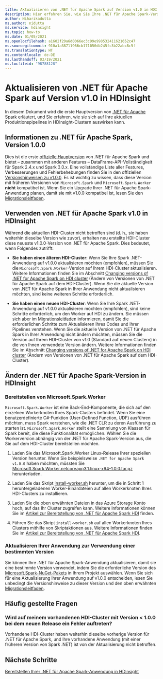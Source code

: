 ```yaml
---
title: Aktualisieren von .NET für Apache Spark auf Version v1.0 in HDI
description: Hier erfahren Sie, wie Sie Ihre .NET für Apache Spark-Version in HDI auf 1.0 aktualisieren und wie sich dies auf Ihren vorhandenen Code und Ihre Cluster auswirkt.
author: Niharikadutta
ms.author: nidutta
ms.service: hdinsight
ms.topic: how-to
ms.date: 01/05/2021
ms.openlocfilehash: a1602f29a6d0066ec3c99e990532411621652c47
ms.sourcegitcommit: 910a1a38711966cb171050db245fc3b22abc8c5f
ms.translationtype: HT
ms.contentlocale: de-DE
ms.lasthandoff: 03/19/2021
ms.locfileid: "98788128"
---
```

# <a name="updating-net-for-apache-spark-to-version-v10--in-hdinsight"></a>Aktualisieren von .NET für Apache Spark auf Version v1.0 in HDInsight

In diesem Dokument wird die erste Hauptversion von [.NET für Apache Spark](https://github.com/dotnet/spark) erläutert, und Sie erfahren, wie sie sich auf Ihre aktuellen Produktionspipelines in HDInsight-Clustern auswirken kann.

## <a name="about-net-for-apache-spark-version-100"></a>Informationen zu .NET für Apache Spark, Version 1.0.0

Dies ist die erste [offizielle Hauptversion](https://github.com/dotnet/spark/releases/tag/v1.0.0) von .NET für Apache Spark und bietet – zusammen mit anderen Features – DataFrame-API-Vollständigkeit für Spark 2.4.x und Spark 3.0.x. Eine vollständige Liste aller Features, Verbesserungen und Fehlerbehebungen finden Sie in den offiziellen [Versionshinweisen zu v1.0.0](https://github.com/dotnet/spark/blob/master/docs/release-notes/1.0.0/release-1.0.0.md).
Es ist wichtig zu wissen, dass diese Version mit früheren Versionen von `Microsoft.Spark` und `Microsoft.Spark.Worker` **nicht** kompatibel ist. Wenn Sie ein Upgrade Ihrer .NET für Apache Spark-Anwendung planen, damit sie mit v1.0.0 kompatibel ist, lesen Sie den [Migrationsleitfaden](https://github.com/dotnet/spark/blob/master/docs/migration-guide.md#upgrading-from-microsoftspark-0x-to-10).

## <a name="using-net-for-apache-spark-v10-in-hdinsight"></a>Verwenden von .NET für Apache Spark v1.0 in HDInsight

Während die aktuellen HDI-Cluster nicht betroffen sind (d. h., sie haben weiterhin dieselbe Version wie zuvor), erhalten neu erstellte HDI-Cluster diese neueste v1.0.0-Version von .NET für Apache Spark. Dies bedeutet, wenn Folgendes zutrifft:

- **Sie haben einen älteren HDI-Cluster**: Wenn Sie Ihre Spark .NET-Anwendung auf v1.0.0 aktualisieren möchten (empfohlen), müssen Sie die `Microsoft.Spark.Worker`-Version auf Ihrem HDI-Cluster aktualisieren. Weitere Informationen finden Sie im Abschnitt [Changing versions of .NET for Apache Spark on HDI cluster](#changing-net-for-apache-spark-version-on-hdinsight) (Ändern von Versionen von .NET für Apache Spark auf dem HDI-Cluster).
Wenn Sie die aktuelle Version von .NET für Apache Spark in Ihrer Anwendung nicht aktualisieren möchten, sind keine weiteren Schritte erforderlich.  

- **Sie haben einen neuen HDI-Cluster**: Wenn Sie Ihre Spark .NET-Anwendung auf v1.0.0 aktualisieren möchten (empfohlen), sind keine Schritte erforderlich, um den Worker auf HDI zu ändern. Sie müssen sich aber im [Migrationsleitfaden](https://github.com/dotnet/spark/blob/master/docs/migration-guide.md#upgrading-from-microsoftspark-0x-to-10) informieren, damit Sie die erforderlichen Schritte zum Aktualisieren Ihres Codes und Ihrer Pipelines verstehen.
Wenn Sie die aktuelle Version von .NET für Apache Spark in Ihrer Anwendung nicht ändern möchten, müssen Sie die Version auf Ihrem HDI-Cluster von v1.0 (Standard auf neuen Clustern) in die von Ihnen verwendete Version ändern. Weitere Informationen finden Sie im Abschnitt [Changing versions of .NET for Apache Spark on HDI cluster](spark-dotnet-version-update.md#changing-net-for-apache-spark-version-on-hdinsight) (Ändern von Versionen von .NET für Apache Spark auf dem HDI-Cluster).  

## <a name="changing-net-for-apache-spark-version-on-hdinsight"></a>Ändern der .NET für Apache Spark-Version in HDInsight

### <a name="deploy-microsoftsparkworker"></a>Bereitstellen von Microsoft.Spark.Worker

`Microsoft.Spark.Worker` ist eine Back-End-Komponente, die sich auf den einzelnen Workerknoten Ihres Spark-Clusters befindet. Wenn Sie eine benutzerdefinierte C#-Funktion (User-Defined Function, UDF) ausführen möchten, muss Spark verstehen, wie die .NET CLR zu deren Ausführung zu starten ist. `Microsoft.Spark.Worker` stellt eine Sammlung von Klassen für Spark bereit, die diese Funktionalität ermöglichen. Wählen Sie die Workerversion abhängig von der .NET für Apache Spark-Version aus, die Sie auf dem HDI-Cluster bereitstellen möchten.

1. Laden Sie das Microsoft.Spark.Worker Linux-Release Ihrer speziellen Version herunter. Wenn Sie beispielsweise `.NET for Apache Spark v1.0.0` haben möchten, müssten Sie [Microsoft.Spark.Worker.netcoreapp3.1.linux-x64-1.0.0.tar.gz](https://github.com/dotnet/spark/releases/tag/v1.0.0) herunterladen.  

2. Laden Sie das Skript [install-worker.sh](https://github.com/dotnet/spark/blob/master/deployment/install-worker.sh) herunter, um die in Schritt 1 heruntergeladenen Worker-Binärdateien auf allen Workerknoten Ihres HDI-Clusters zu installieren.  

3. Laden Sie die oben erwähnten Dateien in das Azure Storage Konto hoch, auf das Ihr Cluster zugreifen kann. Weitere Informationen können Sie im [Artikel zur Bereitstellung von .NET für Apache Spark HDI](/dotnet/spark/tutorials/hdinsight-deployment#upload-files-to-azure) finden.

4. Führen Sie das Skript `install-worker.sh` auf allen Workerknoten Ihres Clusters mithilfe von Skriptaktionen aus. Weitere Informationen finden Sie im [Artikel zur Bereitstellung von .NET für Apache Spark HDI](/dotnet/spark/tutorials/hdinsight-deployment#run-the-hdinsight-script-action).

### <a name="update-your-application-to-use-specific-version"></a>Aktualisieren Ihrer Anwendung zur Verwendung einer bestimmten Version

Sie können Ihre .NET für Apache Spark-Anwendung aktualisieren, damit sie eine bestimmte Version verwendet, indem Sie die erforderliche Version des [Microsoft.Spark-NuGet-Pakets](https://www.nuget.org/packages/Microsoft.Spark/) in Ihrem Projekt auswählen. Wenn Sie sich für eine Aktualisierung Ihrer Anwendung auf v1.0.0 entscheiden, lesen Sie unbedingt die Versionshinweise zu dieser Version und den oben erwähnten [Migrationsleitfaden](https://github.com/dotnet/spark/blob/master/docs/migration-guide.md#upgrading-from-microsoftspark-0x-to-10).

## <a name="faqs"></a>Häufig gestellte Fragen

### <a name="will-my-existing-hdi-cluster-with-version--100-start-failing-with-the-new-release"></a>Wird auf meinem vorhandenen HDI-Cluster mit Version < 1.0.0 bei dem neuen Release ein Fehler auftreten?

Vorhandene HDI-Cluster haben weiterhin dieselbe vorherige Version für .NET für Apache Spark, und Ihre vorhandene Anwendung (mit einer früheren Version von Spark .NET) ist von der Aktualisierung nicht betroffen.

## <a name="next-steps"></a>Nächste Schritte

[Bereitstellen Ihrer .NET für Apache Spark-Anwendung in HDInsight](/dotnet/spark/tutorials/hdinsight-deployment)